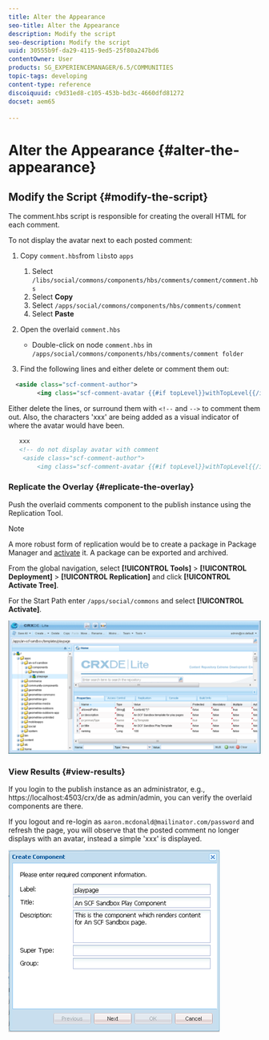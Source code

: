 ```yaml
---
title: Alter the Appearance
seo-title: Alter the Appearance
description: Modify the script
seo-description: Modify the script
uuid: 30555b9f-da29-4115-9ed5-25f80a247bd6
contentOwner: User
products: SG_EXPERIENCEMANAGER/6.5/COMMUNITIES
topic-tags: developing
content-type: reference
discoiquuid: c9d31ed8-c105-453b-bd3c-4660dfd81272
docset: aem65

---
```


# Alter the Appearance {#alter-the-appearance}

## Modify the Script {#modify-the-script}

The comment.hbs script is responsible for creating the overall HTML for each comment.

To not display the avatar next to each posted comment:

1. Copy `comment.hbs`from `libs`to `apps`

   1. Select `/libs/social/commons/components/hbs/comments/comment/comment.hbs`
   1. Select **Copy**
   1. Select `/apps/social/commons/components/hbs/comments/comment`
   1. Select **Paste**

1. Open the overlaid `comment.hbs`

   * Double-click on node `comment.hbs` in `/apps/social/commons/components/hbs/comments/comment folder`

1. Find the following lines and either delete or comment them out:

```xml
  <aside class="scf-comment-author">
        <img class="scf-comment-avatar {{#if topLevel}}withTopLevel{{/if}}" src="{{author.avatarUrl}}"></img>

```

Either delete the lines, or surround them with `<!--` and `-->` to comment them out. Also, the characters 'xxx' are being added as a visual indicator of where the avatar would have been.

```xml
   xxx
   <!-- do not display avatar with comment
    <aside class="scf-comment-author">
        <img class="scf-comment-avatar {{#if topLevel}}withTopLevel{{/if}}" src="{{author.avatarUrl}}"></img>

```

### Replicate the Overlay {#replicate-the-overlay}

Push the overlaid comments component to the publish instance using the Replication Tool.

>[!NOTE]
 >
 >A more robust form of replication would be to create a package in Package Manager and [activate](/help/sites-administering/package-manager.md#replicating-packages) it. A package can be exported and archived.
 >

From the global navigation, select **[!UICONTROL Tools]** > **[!UICONTROL Deployment]** > **[!UICONTROL Replication]** and click **[!UICONTROL Activate Tree]**.

For the Start Path enter `/apps/social/commons` and select **[!UICONTROL Activate]**.

 ![verify-content-template](assets/verify-content-template.png)

### View Results {#view-results}

If you login to the publish instance as an administrator, e.g., https://localhost:4503/crx/de as admin/admin, you can verify the overlaid components are there.

If you logout and re-login as `aaron.mcdonald@mailinator.com/password` and refresh the page, you will observe that the posted comment no longer displays with an avatar, instead a simple 'xxx' is displayed.

![create-template-component](assets/create-template-component.png)

